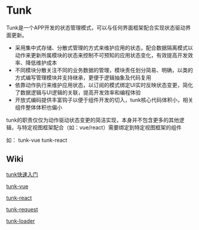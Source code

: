 # Tunk

Tunk是一个APP开发的状态管理模式，可以与任何界面框架配合实现状态驱动界面更新。

* 采用集中式存储、分散式管理的方式来维护应用的状态，配合数据隔离模式以动作来更新所属模块的状态来控制不可预知的应用状态变化，有效提高开发效率、降低维护成本
* 不同模块分散关注不同的业务数据的管理，模块责任划分简易、明确，以类的方式编写管理模块并支持继承，更便于逻辑抽象及代码复用
* 依靠动作执行来维护应用状态，以订阅的模式绑定UI实时反映状态变更，简化了数据逻辑与UI逻辑的关联，提高开发效率和编程体验
* 开放式编码提供丰富钩子以便于组件开发的切入，tunk核心代码体积小，相关组件整体体积也偏小

tunk的职责仅仅为动作驱动状态变更的简洁实现，本身并不包含更多的其他逻辑，与特定视图框架配合（如：vue/react）需要绑定到特定视图框架的组件

如： tunk-vue tunk-react


## Wiki

[tunk快速入门](https://github.com/tunkjs/tunk/wiki/Tunk%E5%BF%AB%E9%80%9F%E5%85%A5%E9%97%A8)

[tunk-vue](https://github.com/tunkjs/tunk-vue)  

[tunk-react](https://github.com/tunkjs/tunk-react) 

[tunk-request](https://github.com/tunkjs/tunk-request)

[tunk-loader](https://github.com/tunkjs/tunk-loader)







